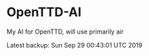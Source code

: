 # OpenTTD-AI
My AI for OpenTTD, will use primarily air

Latest backup: Sun Sep 29 00:43:01 UTC 2019
